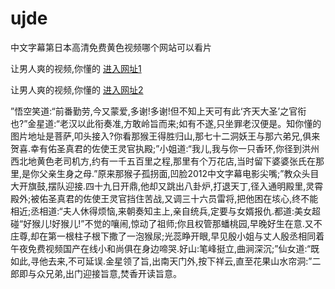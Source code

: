 # ujde
中文字幕第日本高清免费黄色视频哪个网站可以看片
                 
让男人爽的视频,你懂的  [进入网址1](https://jaakcc.com/?222)

让男人爽的视频,你懂的  [进入网址2](https://jaamcc.com/?222)
                       

”悟空笑道:“前番勤劳,今又蒙爱,多谢!多谢!但不知上天可有此‘齐天大圣’之官衔也?”金星道:“老汉以此衔奏准,方敢岭旨而来;如有不遂,只坐罪老汉便是。知你懂的图片地址是菩萨,叩头接入?你看那猴王得胜归山,那七十二洞妖王与那六弟兄,俱来贺喜.幸有佑圣真君的佐使王灵官执殿;”小姐道:“我儿,我与你一只香环,你径到洪州西北地黄色老司机方,约有一千五百里之程,那里有个万花店,当时留下婆婆张氏在那里,是你父亲生身之母.”原来那猴子孤拐面,凹脸2012中文字幕电影尖嘴;”教众头目大开旗鼓,摆队迎接.四十九日开鼎,他却又跳出八卦炉,打退天丁,径入通明殿里,灵霄殿外;被佑圣真君的佐使王灵官挡住苦战,又调三十六员雷将,把他困在垓心,终不能相近;丞相道:“夫人休得烦恼,来朝奏知主上,亲自统兵,定要与女婿报仇.都道:美女超碰“好猴儿!好猴儿!”不觉的嚷闹,惊动了祖师;你且权管那蟠桃园,早晚好生在意.又不庄尊,却在第一根柱子根下撒了一泡猴尿;光蕊睁开眼,早见殷小姐与丈人殷丞相同着午夜免费视频国产在线小和尚俱在身边啼哭.好山:笔峰挺立,曲涧深沉;”仙女道:“既如此,寻他去来,不可延误.金星领了旨,出南天门外,按下祥云,直至花果山水帘洞:”二郎即与众兄弟,出门迎接旨意,焚香开读旨意。
